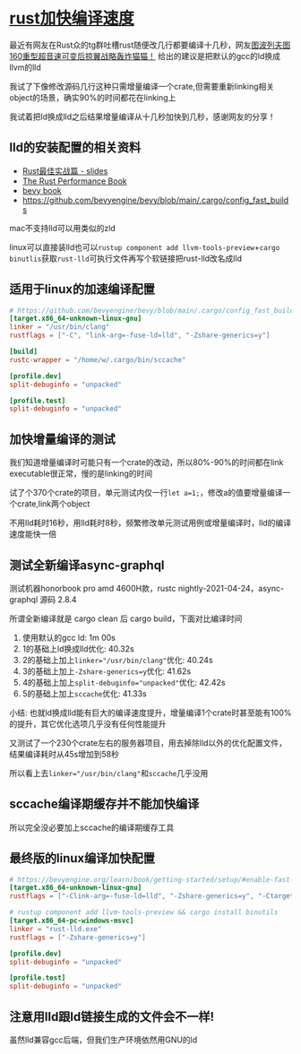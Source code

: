 # [rust加快编译速度](/2021/04/rust_replace_ld_to_lld_speedup_linking.md)

最近有网友在Rust众的tg群吐槽rust随便改几行都要编译十几秒，网友[图波列夫图160重型超音速可变后掠翼战略轰炸猫猫！](https://twitter.com/wayslog)
给出的建议是把默认的gcc的ld换成llvm的lld

我试了下像修改源码几行这种只需增量编译一个crate,但需要重新linking相关object的场景，确实90%的时间都花在linking上

我试着把ld换成lld之后结果增量编译从十几秒加快到几秒，感谢网友的分享！

## lld的安装配置的相关资料

- [Rust最佳实战篇 - slides](https://docs.google.com/presentation/d/1UB5Uid1zNMaX4XCaYHamq9r0_6imxbHXW0Yoip4cl8E/edit#slide=id.gca30593049_1_16)
- [The Rust Performance Book](https://nnethercote.github.io/perf-book/compile-times.html#linking)
- [bevy book](https://bevyengine.org/learn/book/getting-started/setup/#enable-fast-compiles-optional)
- <https://github.com/bevyengine/bevy/blob/main/.cargo/config_fast_builds>

mac不支持lld可以用类似的zld

linux可以直接装lld也可以`rustup component add llvm-tools-preview`+`cargo binutlis`获取`rust-lld`可执行文件再写个软链接把rust-lld改名成lld

## 适用于linux的加速编译配置

```toml
# https://github.com/bevyengine/bevy/blob/main/.cargo/config_fast_builds
[target.x86_64-unknown-linux-gnu]
linker = "/usr/bin/clang"
rustflags = ["-C", "link-arg=-fuse-ld=lld", "-Zshare-generics=y"]

[build]
rustc-wrapper = "/home/w/.cargo/bin/sccache"

[profile.dev]
split-debuginfo = "unpacked"

[profile.test]
split-debuginfo = "unpacked"
```

## 加快增量编译的测试

我们知道增量编译时可能只有一个crate的改动，所以80%-90%的时间都在link executable很正常，慢的是linking的时间

试了个370个crate的项目，单元测试内仅一行`let a=1;`，修改a的值要增量编译一个crate,link两个object

不用lld耗时16秒，用lld耗时8秒，频繁修改单元测试用例或增量编译时，lld的编译速度能快一倍

## 测试全新编译async-graphql

测试机器honorbook pro amd 4600H款，rustc nightly-2021-04-24，async-graphql 源码 2.8.4

所谓全新编译就是 cargo clean 后 cargo build，下面对比编译时间

1. 使用默认的gcc ld: 1m 00s
2. 1的基础上ld换成lld优化: 40.32s
3. 2的基础上加上`linker="/usr/bin/clang"`优化: 40.24s
4. 3的基础上加上`-Zshare-generics=y`优化: 41.62s
5. 4的基础上加上`split-debuginfo="unpacked"`优化: 42.42s
6. 5的基础上加上`sccache`优化: 41.33s

小结: 也就ld换成lld能有巨大的编译速度提升，增量编译1个crate时甚至能有100%的提升，其它优化选项几乎没有任何性能提升

又测试了一个230个crate左右的服务器项目，用去掉除lld以外的优化配置文件，结果编译耗时从45s增加到58秒

所以看上去`linker="/usr/bin/clang"`和`sccache`几乎没用

## sccache编译期缓存并不能加快编译

所以完全没必要加上sccache的编译期缓存工具

## 最终版的linux编译加快配置

```toml
# https://bevyengine.org/learn/book/getting-started/setup/#enable-fast-compiles-optional
[target.x86_64-unknown-linux-gnu]
rustflags = ["-Clink-arg=-fuse-ld=lld", "-Zshare-generics=y", "-Ctarget-cpu=znver3"]

# rustup component add llvm-tools-preview && cargo install binutils
[target.x86_64-pc-windows-msvc]
linker = "rust-lld.exe"
rustflags = ["-Zshare-generics=y"]

[profile.dev]
split-debuginfo = "unpacked"

[profile.test]
split-debuginfo = "unpacked"
```

## 注意用lld跟ld链接生成的文件会不一样!

虽然lld兼容gcc后端，但我们生产环境依然用GNU的ld
